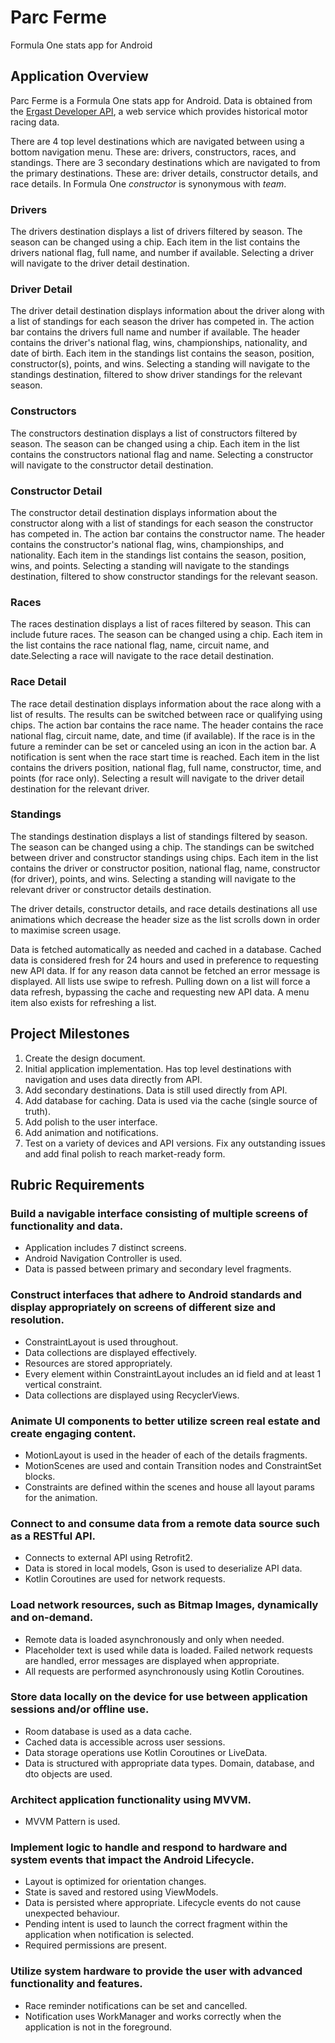 # Parc Ferme
Formula One stats app for Android

## Application Overview

Parc Ferme is a Formula One stats app for Android. Data is obtained from the [Ergast Developer API](https://ergast.com/mrd/), a web service which provides historical motor racing data.

There are 4 top level destinations which are navigated between using a bottom navigation menu. These are: drivers, constructors, races, and standings. There are 3 secondary destinations which are navigated to from the primary destinations. These are: driver details, constructor details, and race details. In Formula One *constructor* is synonymous with *team*.

### Drivers
The drivers destination displays a list of drivers filtered by season. The season can be changed using a chip. Each item in the list contains the drivers national flag, full name, and number if available. Selecting a driver will navigate to the driver detail destination.

### Driver Detail
The driver detail destination displays information about the driver along with a list of standings for each season the driver has competed in. The action bar contains the drivers full name and number if available. The header contains the driver's national flag, wins, championships, nationality, and date of birth. Each item in the standings list contains the season, position, constructor(s), points, and wins. Selecting a standing will navigate to the standings destination, filtered to show driver standings for the relevant season.

### Constructors
The constructors destination displays a list of constructors filtered by season. The season can be changed using a chip. Each item in the list contains the constructors national flag and name. Selecting a constructor will navigate to the constructor detail destination.

### Constructor Detail
The constructor detail destination displays information about the constructor along with a list of standings for each season the constructor has competed in. The action bar contains the constructor name. The header contains the constructor's national flag, wins, championships, and nationality. Each item in the standings list contains the season, position, wins, and points. Selecting a standing will navigate to the standings destination, filtered to show constructor standings for the relevant season.

### Races
The races destination displays a list of races filtered by season. This can include future races. The season can be changed using a chip. Each item in the list contains the race national flag, name, circuit name, and date.Selecting a race will navigate to the race detail destination.

### Race Detail
The race detail destination displays information about the race along with a list of results. The results can be switched between race or qualifying using chips. The action bar contains the race name. The header contains the race national flag, circuit name, date, and time (if available). If the race is in the future a reminder can be set or canceled using an icon in the action bar. A notification is sent when the race start time is reached. Each item in the list contains the drivers position, national flag, full name, constructor, time, and points (for race only). Selecting a result will navigate to the driver detail destination for the relevant driver.

### Standings
The standings destination displays a list of standings filtered by season. The season can be changed using a chip. The standings can be switched between driver and constructor standings using chips. Each item in the list contains the driver or constructor position, national flag, name, constructor (for driver), points, and wins. Selecting a standing will navigate to the relevant driver or constructor details destination.

The driver details, constructor details, and race details destinations all use animations which decrease the header size as the list scrolls down in order to maximise screen usage.

Data is fetched automatically as needed and cached in a database. Cached data is considered fresh for 24 hours and used in preference to requesting new API data. If for any reason data cannot be fetched an error message is displayed. All lists use swipe to refresh. Pulling down on a list will force a data refresh, bypassing the cache and requesting new API data. A menu item also exists for refreshing a list.


## Project Milestones

1. Create the design document.
2. Initial application implementation. Has top level destinations with navigation and uses data directly from API.
3. Add secondary destinations. Data is still used directly from API.
4. Add database for caching. Data is used via the cache (single source of truth).
5. Add polish to the user interface.
6. Add animation and notifications.
7. Test on a variety of devices and API versions. Fix any outstanding issues and add final polish to reach market-ready form.


## Rubric Requirements

### Build a navigable interface consisting of multiple screens of functionality and data.
* Application includes 7 distinct screens.
* Android Navigation Controller is used.
* Data is passed between primary and secondary level fragments.

### Construct interfaces that adhere to Android standards and display appropriately on screens of different size and resolution.
* ConstraintLayout is used throughout.
* Data collections are displayed effectively.
* Resources are stored appropriately.
* Every element within ConstraintLayout includes an id field and at least 1 vertical constraint.
* Data collections are displayed using RecyclerViews.

### Animate UI components to better utilize screen real estate and create engaging content.
* MotionLayout is used in the header of each of the details fragments.
* MotionScenes are used and contain Transition nodes and ConstraintSet blocks.
* Constraints are defined within the scenes and house all layout params for the animation.

### Connect to and consume data from a remote data source such as a RESTful API.
* Connects to external API using Retrofit2.
* Data is stored in local models, Gson is used to deserialize API data.
* Kotlin Coroutines are used for network requests.

### Load network resources, such as Bitmap Images, dynamically and on-demand.
* Remote data is loaded asynchronously and only when needed.
* Placeholder text is used while data is loaded. Failed network requests are handled, error messages are displayed when appropriate.
* All requests are performed asynchronously using Kotlin Coroutines.

### Store data locally on the device for use between application sessions and/or offline use.
* Room database is used as a data cache.
* Cached data is accessible across user sessions.
* Data storage operations use Kotlin Coroutines or LiveData.
* Data is structured with appropriate data types. Domain, database, and dto objects are used.

### Architect application functionality using MVVM.
* MVVM Pattern is used.

### Implement logic to handle and respond to hardware and system events that impact the Android Lifecycle.
* Layout is optimized for orientation changes.
* State is saved and restored using ViewModels.
* Data is persisted where appropriate. Lifecycle events do not cause unexpected behaviour.
* Pending intent is used to launch the correct fragment within the application when notification is selected.
* Required permissions are present.

### Utilize system hardware to provide the user with advanced functionality and features.
* Race reminder notifications can be set and cancelled.
* Notification uses WorkManager and works correctly when the application is not in the foreground.
